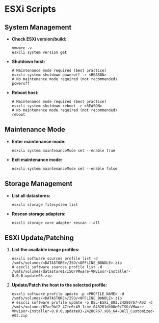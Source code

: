 # ESXi Scripts

## System Management

-   **Check ESXi version/build:**

    ```shell
    vmware -v
    esxcli system version get
    ```

-   **Shutdown host:**

    ```shell
    # Maintenance mode required (best practice)
    esxcli system shutdown poweroff -r <REASON>
    # No maintenance mode required (not recommended)
    poweroff
    ```

-   **Reboot host:**

    ```shell
    # Maintenance mode required (best practice)
    esxcli system shutdown reboot -r <REASON>
    # No maintenance mode required (not recommended)
    reboot
    ```

## Maintenance Mode

-   **Enter maintenance mode:**

    ```shell
    esxcli system maintenanceMode set --enable true
    ```

-   **Exit maintenance mode:**

    ```shell
    esxcli system maintenanceMode set --enable false
    ```

## Storage Management

-   **List all datastores:**

    ```shell
    esxcli storage filesystem list
    ```

-   **Rescan storage adapters:**

    ```shell
    esxcli storage core adapter rescan --all
    ```

## ESXi Update/Patching

1.  **List the available image profiles:**

    ```shell
    esxcli software sources profile list -d /vmfs/volumes/<DATASTORE>/ISO/<OFFLINE_BUNDLE>.zip
    # esxcli software sources profile list -d /vmfs/volumes/datastore1/ISO/VMware-VMvisor-Installer-8.0.0.update03.zip
    ```

2.  **Update/Patch the host to the selected profile:**

    ```shell
    esxcli software profile update -p <PROFILE_NAME> -d /vmfs/volumes/<DATASTORE>/ISO/<OFFLINE_BUNDLE>.zip
    # esxcli software profile update -p DEL-ESXi_803.24280767-A02 -d /vmfs/volumes/67ac9bf2-47fe0c49-1cbe-043201db08e0/ISO/VMware-VMvisor-Installer-8.0.0.update03-24280767.x86_64-Dell_Customized-A02.zip
    ```